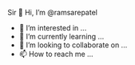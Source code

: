 Sir
 👋 Hi, I’m @ramsarepatel
- 👀 I’m interested in ...
- 🌱 I’m currently learning ...
- 💞️ I’m looking to collaborate on ...
- 📫 How to reach me ...

<!---
ramsarepatel/ramsarepatel is a ✨ special ✨ repository because its `README.md` (this file) appears on your GitHub profile.
You can click the Preview link to take a look at your changes.
--->
